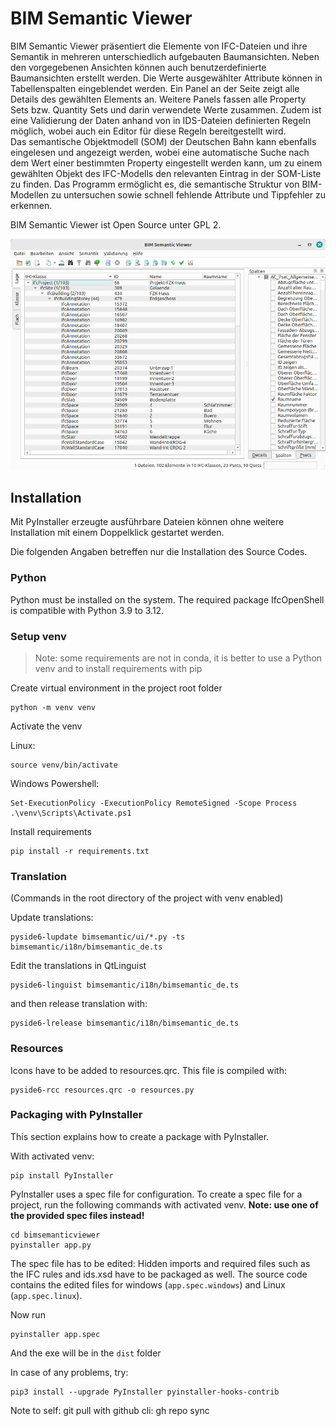 # BIM Semantic Viewer

BIM Semantic Viewer
präsentiert die Elemente von IFC-Dateien und ihre Semantik in mehreren 
unterschiedlich aufgebauten Baumansichten. Neben den vorgegebenen Ansichten 
können auch benutzerdefinierte Baumansichten erstellt werden. Die Werte 
ausgewählter Attribute können in Tabellenspalten eingeblendet werden.
Ein Panel an der Seite zeigt alle Details des gewählten Elements an. 
Weitere Panels fassen alle Property Sets bzw. Quantity Sets und darin verwendete Werte zusammen.
Zudem ist eine Validierung der Daten anhand von in IDS-Dateien definierten Regeln 
möglich, wobei auch ein Editor für diese Regeln bereitgestellt wird.  
Das semantische Objektmodell (SOM) der Deutschen Bahn kann ebenfalls eingelesen
und angezeigt werden, wobei eine automatische Suche nach dem Wert einer 
bestimmten Property eingestellt werden kann, um zu einem gewählten Objekt 
des IFC-Modells den relevanten Eintrag in der SOM-Liste zu finden.
Das Programm ermöglicht es, die semantische Struktur von BIM-Modellen zu untersuchen
sowie schnell fehlende Attribute und Tippfehler zu erkennen. 

BIM Semantic Viewer ist Open Source unter GPL 2.

![Screenshot](bimsemantic/doc/screenshot.png)

## Installation 

Mit PyInstaller erzeugte ausführbare Dateien können ohne weitere Installation 
mit einem Doppelklick gestartet werden. 

Die folgenden Angaben betreffen nur die Installation des Source Codes.
### Python

Python must be installed on the system.
The required package IfcOpenShell is compatible with Python 3.9 to 3.12.

### Setup venv
> Note: some requirements are not in conda, it is better to use a Python venv and to install requirements with pip

Create virtual environment in the project root folder
```
python -m venv venv
```

Activate the venv

Linux:
```
source venv/bin/activate
```

Windows Powershell:
```
Set-ExecutionPolicy -ExecutionPolicy RemoteSigned -Scope Process
.\venv\Scripts\Activate.ps1
```

Install requirements
```
pip install -r requirements.txt
```
### Translation
(Commands in the root directory of the project with venv enabled)

Update translations:
```
pyside6-lupdate bimsemantic/ui/*.py -ts bimsemantic/i18n/bimsemantic_de.ts
```

Edit the translations in QtLinguist 
```
pyside6-linguist bimsemantic/i18n/bimsemantic_de.ts
```

and then release translation with:
```
pyside6-lrelease bimsemantic/i18n/bimsemantic_de.ts
```

### Resources

Icons have to be added to resources.qrc. This file is compiled with:

```
pyside6-rcc resources.qrc -o resources.py
```


### Packaging with PyInstaller
This section explains how to create a package with PyInstaller.

With activated venv:
```
pip install PyInstaller
```

PyInstaller uses a spec file for configuration.
To create a spec file for a project, run the following commands with activated venv. **Note: use one of the provided spec files instead!**
```
cd bimsemanticviewer
pyinstaller app.py
```

The spec file has to be edited: Hidden imports and required files such as the
IFC rules and ids.xsd have to be packaged as well. The source code contains the edited 
files for windows (`app.spec.windows`) and Linux (`app.spec.linux`).

Now run
```
pyinstaller app.spec
```
And the exe will be in the `dist` folder

In case of any problems, try:
```
pip3 install --upgrade PyInstaller pyinstaller-hooks-contrib
```

Note to self: git pull with github cli: gh repo sync

